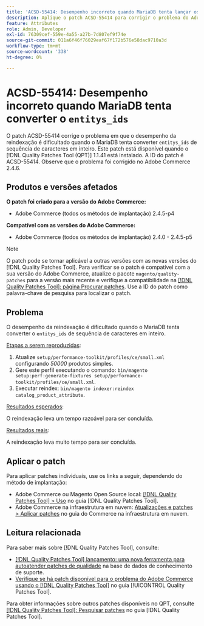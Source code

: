 ```yaml
---
title: 'ACSD-55414: Desempenho incorreto quando MariaDB tenta lançar os entitys_ids'
description: Aplique o patch ACSD-55414 para corrigir o problema do Adobe Commerce quando o MariaDB tenta converter "entitys_ids" de sequência de caracteres em número inteiro, isso dificulta o desempenho da reindexação.
feature: Attributes
role: Admin, Developer
exl-id: 76309cef-559e-4a55-a27b-7d807ef9f74e
source-git-commit: 011a6f46f76029eaf67f172b576e58dac9710a3d
workflow-type: tm+mt
source-wordcount: '338'
ht-degree: 0%

---
```


# ACSD-55414: Desempenho incorreto quando MariaDB tenta converter o `entitys_ids`

O patch ACSD-55414 corrige o problema em que o desempenho da reindexação é dificultado quando o MariaDB tenta converter `entitys_ids` de sequência de caracteres em inteiro. Este patch está disponível quando o [!DNL Quality Patches Tool (QPT)] 1.1.41 está instalado. A ID do patch é ACSD-55414. Observe que o problema foi corrigido no Adobe Commerce 2.4.6.

## Produtos e versões afetados

**O patch foi criado para a versão do Adobe Commerce:**

* Adobe Commerce (todos os métodos de implantação) 2.4.5-p4

**Compatível com as versões do Adobe Commerce:**

* Adobe Commerce (todos os métodos de implantação) 2.4.0 - 2.4.5-p5

>[!NOTE]
>
>O patch pode se tornar aplicável a outras versões com as novas versões do [!DNL Quality Patches Tool]. Para verificar se o patch é compatível com a sua versão do Adobe Commerce, atualize o pacote `magento/quality-patches` para a versão mais recente e verifique a compatibilidade na [[!DNL Quality Patches Tool]: página Procurar patches](https://experienceleague.adobe.com/tools/commerce-quality-patches/index.html?lang=pt-BR). Use a ID do patch como palavra-chave de pesquisa para localizar o patch.

## Problema

O desempenho da reindexação é dificultado quando o MariaDB tenta converter o `entitys_ids` de sequência de caracteres em inteiro.

<u>Etapas a serem reproduzidas</u>:

1. Atualize `setup/performance-toolkit/profiles/ce/small.xml` configurando *50000* produtos simples.
1. Gere este perfil executando o comando: `bin/magento setup:perf:generate-fixtures setup/performance-toolkit/profiles/ce/small.xml`.
1. Executar reindex: `bin/magento indexer:reindex catalog_product_attribute`.

<u>Resultados esperados</u>:

O reindexação leva um tempo razoável para ser concluída.

<u>Resultados reais</u>:

A reindexação leva muito tempo para ser concluída.

## Aplicar o patch

Para aplicar patches individuais, use os links a seguir, dependendo do método de implantação:

* Adobe Commerce ou Magento Open Source local: [[!DNL Quality Patches Tool] > Uso](/help/tools/quality-patches-tool/usage.md) no guia [!DNL Quality Patches Tool].
* Adobe Commerce na infraestrutura em nuvem: [Atualizações e patches > Aplicar patches](https://experienceleague.adobe.com/docs/commerce-cloud-service/user-guide/develop/upgrade/apply-patches.html?lang=pt-BR) no guia do Commerce na infraestrutura em nuvem.

## Leitura relacionada

Para saber mais sobre [!DNL Quality Patches Tool], consulte:

* [[!DNL Quality Patches Tool] lançamento: uma nova ferramenta para autoatender patches de qualidade](https://experienceleague.adobe.com/pt-br/docs/commerce-operations/tools/quality-patches-tool/quality-patches-tool-to-self-serve-quality-patches) na base de dados de conhecimento de suporte.
* [Verifique se há patch disponível para o problema do Adobe Commerce usando o  [!DNL Quality Patches Tool]](/help/tools/quality-patches-tool/patches-available-in-qpt/check-patch-for-magento-issue-with-magento-quality-patches.md) no guia [!UICONTROL Quality Patches Tool].


Para obter informações sobre outros patches disponíveis no QPT, consulte [[!DNL Quality Patches Tool]: Pesquisar patches](https://experienceleague.adobe.com/tools/commerce-quality-patches/index.html?lang=pt-BR) no guia [!DNL Quality Patches Tool].
